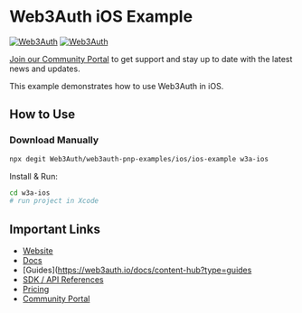 # Web3Auth iOS Example

[![Web3Auth](https://img.shields.io/badge/Web3Auth-SDK-blue)](https://web3auth.io/docs/sdk/pnp/ios)
[![Web3Auth](https://img.shields.io/badge/Web3Auth-Community-cyan)](https://community.web3auth.io)

[Join our Community Portal](https://community.web3auth.io/) to get support and stay up to date with the latest news and updates.

This example demonstrates how to use Web3Auth in iOS.

## How to Use

### Download Manually

```bash
npx degit Web3Auth/web3auth-pnp-examples/ios/ios-example w3a-ios
```

Install & Run:

```bash
cd w3a-ios
# run project in Xcode
```

## Important Links

- [Website](https://web3auth.io)
- [Docs](https://web3auth.io/docs)
- [Guides](https://web3auth.io/docs/content-hub?type=guides
- [SDK / API References](https://web3auth.io/docs/sdk)
- [Pricing](https://web3auth.io/pricing.html)
- [Community Portal](https://community.web3auth.io)
